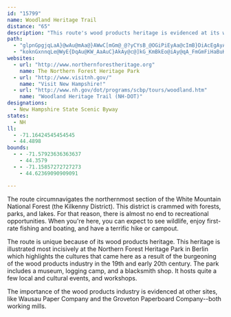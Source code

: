 ```yaml
---
id: "15799"
name: Woodland Heritage Trail
distance: "65"
description: "This route's wood products heritage is evidenced at its working mills and the Northern Forest Heritage Park, which highlights the people drawn here because of the industry. Also, this route is crammed with forests, parks, and lakes."
path:
  - "glpnGpgjqLaA}@wAu@mAa@}AWwC[mGm@_@?yCYsB_@OGiPiEyAa@cImB}DiAcEgAyAWwCe@yBSwGH{AAaB]qKiCaE{@iCYcA@kC\\aGtAcFr@iBd@gCjAgHlAuBOyDy@iBMqBCcCLsDp@QHiEhAaJrCwEpA_J`DaB|@eBz@wAfA}F~EaE~CuD|BoCtA}BnAiEnCgN`I}CtBiD`DeCvBsL`K}A|A_DhB_Bt@{Af@K?oGjAmAL}Fj@yOj@_Df@aCr@qC~@iErAc@FMJcGpBaIhDkCpBeBbBgDpCqAbAaAl@oBf@{ALiCKqDa@gDYuFc@aJNwShAaHDyCVs@JaAd@kB~AyAdBmBbCyFhGIFuBnBiC~BEv@FvCz@`Vh@xWL`DVzTRdHOtF[bC_@vB_AdEmCzKaAxEk@`Dk@rD]jDWxDg@tEaAvSWzD_AzQ[zF}@jIwBlOEd@UpAe@vBGx@g@nCM|@wA~Gi@rIa@lEiCvL_@pBe@vC_@hCMzAgAlK}@~Fg@hBaAlCaE|MoBhJe@bBcD`JcB`G}@~BkAjE[n@oBbGsEnLeDnH}@~@w@f@eFdAcCj@{BlAmA|@wGtGsBvAsB~@qJdCoa@`Iy@J^lCn@|CbDrNN^nB`Ir@dA|@t@f@Vx@Xv@`@f@t@xBxDjApCR`CFlCGdHSbI@fEBrB^lEZhE`@nE?jBu@nKCxBDz@Pl@pBvDfA~BP|@@|BIxBa@vB_@zAq@dAc@b@kBr@mB`AaAp@c@t@SjAUtHg@vFA`BLdBf@|CpBbLLrAG~BI|@IxBLxAj@hAtAxBdIzQsTf]wHrJiDdDcI~F_GdEIJuN~JqBpBgAfB}@vBa@tCQdCE`CHbBZrC^jBPd@^hAv@xAjAnAdHpGr@bAj@pAv@dCd@hBNnALvDCzBOxBW~AMn@oL`^{DpLi@vA_AbBeCxC_B`Cm@nAk@|@yClGaBnE_AvCqEdO{DzL{BzGy@`Be@r@cExH_@x@e@x@u@~AoAjDg@fBcAtEs@`Eq@bHcBrMk@hCc@dAo@`A{A|AsAz@eAx@qAvA_@h@g@jASx@Up@u@jCOx@iCfK_Jj`@Ol@SxAItAInBAxALnFNrB|@pFR^f@dBv@fBr@pApDrF`BnCjAdCf@|AjAxGv@vGpBlO~AdMnDtWr@vCdApD~D`J|A~CbBfEhAhCpAnBxBdC~ApAr@f@fHbElBdArD|AbD`BnCnAdHvC|D|ApB|@zBjArD|Bh@b@nAfBvAfBzDlFnB|AxBjAtFnDRPFHdAp@hB`BjA|A`I`M|B|HVnAJ~@TxC\\fIZhGXhGFtGMdCg@hFQxAaAxDyA|EcIxUeBjEkAvBkApAeGfCyGZgDx@}BrA}AjAuAbByAhEw@lDc@nDw@~JiIz~@]fHMtDG|J?zHb@`T\\xUNnFHbGAbEYlHe@zEwLliAs@zGATIp@s@zGCHq@jH_DzZsE|b@O`BAjCDz@@nAJnB`BnOJrDp@nGj@vGj@hDp@`Dn@tB|@tB|@zAp@z@nAnAjAv@~@h@fAV`BFxACz@Uv@c@zCeDfAcAlBwBvC_CvA_A|DqBfA_@fFQdCChCJr@H~@Tp@b@hAbAfPtRTb@f@zALh@J~@PvBDp@VbAd@bAl@v@zDjD?d@G\\OZ~@Tl@\\`A~@Zr@`@hAbBxHh@nCTt@vA~B|KbQbObU`BrCl@nA`AhDn@dCbEh]b@nBfApB|@tAZn@fAxAvD|BjG`D~BpAfA|@t@|@zBpE|BlExBtEpCvF`NvX|BlD~@rAjAxAfC~B~BbBx@\\rHhCxBfAbDtBjB|A~@fAxAlBpAxB`CjFv@vApEnJhHtN`AfCl@~BDJbAxGj@~Ef@zF`AlN^tDLlBT~DH`CBtABhDPtE`@hFbBzPfBzMn@jCl@nBpAxCpAxBhAlAdCrBjBfAhAZlATxAFv@Mn@[NKv@s@bGoGNUrAw@bBw@hR}GzB}@tAm@vBcBfKqN~DsEfEiDdEsCxCeBhBy@t@QbBS`AGbC@vQxCf@DzAl@lBjAxSxPrAv@nAd@xK`Bdh@`G~AEnBYzAk@d@Y|@aA`Ay@FUVUnCaDhCeDhC_C|AaAhBaAfCcAfDw@~Ce@lLu@lFe@dJ{@tHa@vBEdFm@pBMxA@f@Hd@HzAd@vAbAr@v@lAhBlB|DdAtAnApAdGrD|HdF|B~BrD|CzApAlCrBd@XVH`@ATOx@_A|BwCpEqGd@k@dGoIzAkBdA_ATQfCmAbAc@v@OtBs@t@SnAKT@|CYlACdBLjA@|@F^Ct@Ov@a@`@c@rE{FdBeCfH}KpD{FlFgJdE_H~Vma@~CwFlDgHlK{P`HsLlCuGxA_B`CqAzD_D~BuBjHkHhNgMhDuCrCkCdA{@vL_FnIwDbOkGbH{CfKwE`JmDdDcBpFyCrF_DjBw@tDkAz@s@hAqAnH_QhDeHjAsBhBaCtN{PlE_HfCkCfAgBzBiEz@aCr@eD|@uEhA_ElAwCfDwFf@kAbCcI|Pij@xAwCrAyC|AqEnGaQjAsDlI__@bGcYfBwHvEmQvDyO~@iDv@gCt@gBpCwErCiFr@sApEuHxE}H~CkG`IgQ`BuDxA{DrCmGrCiGnFuMvBcFfVki@nCqGxDcKfBcFjBeFnEeK`AsBlBqCxF{GfBeCv@gBvBqH`AyC|AcEbAyBvAmBpGwHhLoMvSoVrJaLrE{ElLoMhHyI|RmV~@oAfD_E`EiFtHkJfE}DpHkGnAyAbC{DrCyDhC}CbDmDpAgBf@kAxC_G|CsFvF_J`AwBd@cBdCeOhBoKzB_Lv@yCx@oBtBcDbDqEjAyBh@{AZgB`B}Mb@wCr@{F`@eFL_FVaH\\qEp@sGtBiMdEm\\|@wKdBkO`@sETcECmFGqC?_HDqB^sDj@sGTcEF}EOgMCcJJuAdAqGP}BRsE?uGK{PFuFc@mF]sB_AsDw@yB}CuGuHmNcBsDwFqP_AuCiCcKuAgGuCaPo@}FSuCm@wGUmD{AoWGuAgBcWOqAWwFcAiNk@}DgAkFcLag@a@uBk@sDa@wEsAkSo@qHs@uHUiDMaLFaTLwTDgRCwBe@{Fy@{Fq@{D_DyM}AeGKm@oE{QgAiE?IqE}RcDaNcBuGiBsG{GsXKWoBiIgCqMkAqFQ_A_K}h@iD_Q}DcTq@iEoAuJSgA{BoPk@kCeAuCmA}ByAyBmAwAgA_AoHiEki@{[kCwC}AcCkAqCiAyDkBaHm@gD_@{CoAsMG}BLwDRyBz@_If@}ChAiGjAiGnB}LPsBJ_EOmL?mAOmMAoGb@aB{@r@mEnF]j@yFhHqAfAg@Ve@FeBt@o@Xo@l@QHg@R}@PoC?}Bc@iD}AoLuHuB}@aDmAyDoAmRqF}FwBcD_AcC[uEEgGVuEd@qIdAwDBwB_@mE_A_JaCuKeCwFcAeF[_CA{D\\gAL}AZyD`@oB?yBYqCaAkJuDcCs@kBQsCO{LCoDN{FWwH}@gFs@u@MaCm@_Fw@cKwCwAMs@?sGn@gA?yAc@uFeC_C_@yEk@{B}@kC{@uBe@iBWoM}@iLh@_BGsAYk@UwBgAcBg@UCa@Q"
  - "koknGxnnqLe@WyE{DqAu@KW_AaAuC}AkAy@c@]kG_KmBkEo@iAy@qA_FmGmFiHaBuKo@gDo@yBgAgCgAeBkBmBeCoBmAc@iB?sBXqA?w@QaF{AiAs@kAkAaDmDmAgAcBgAoBi@yDi@Y@KG]DMEsCEuCKiBc@aG}BcEqBwBgAiA}@sEwEGK"
websites:
  - url: "http://www.northernforestheritage.org"
    name: The Northern Forest Heritage Park
  - url: "http://www.visitnh.gov/"
    name: "Visit New Hampshire!"
  - url: "http://www.nh.gov/dot/programs/scbp/tours/woodland.htm"
    name: "Woodland Heritage Trail (NH-DOT)"
designations:
  - New Hampshire State Scenic Byway
states:
  - NH
ll:
  - -71.16424545454545
  - 44.4898
bounds:
  - - -71.57923636363637
    - 44.3579
  - - -71.15857272727273
    - 44.62369090909091

---
```


The route circumnavigates the northernmost section of the White Mountain National Forest (the Kilkenny District). This district is crammed with forests, parks, and lakes. For that reason, there is almost no end to recreational opportunities. When you're here, you can expect to see wildlife, enjoy first-rate fishing and boating, and have a terrific hike or campout.

The route is unique because of its wood products heritage. This heritage is illustrated most incisively at the Northern Forest Heritage Park in Berlin which highlights the cultures that came here as a result of the burgeoning of the wood products industry in the 19th and early 20th century. The park includes a museum, logging camp, and a blacksmith shop. It hosts quite a few local and cultural events, and workshops.

The importance of the wood products industry is evidenced at other sites, like Wausau Paper Company and the Groveton Paperboard Company--both working mills.

